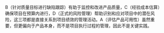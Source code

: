 B（针对质量目标进行缺陷跟踪）有助于监控和改进产品质量，C（经验成本估算）确保项目在预算内进行，D（正式的风险管理）帮助识别和应对项目中的潜在风险，这三项都是直接关系到项目绩效的管理活动。A（评估产品可用性）虽然重要，但更偏向于产品本身，而不是项目执行过程的管理，因此不是关键实践。